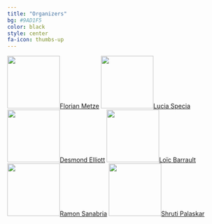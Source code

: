 ```yaml
---
title: "Organizers"
bg: #9AD1F5
color: black
style: center
fa-icon: thumbs-up
---
```


<img src="imgs/florian.jpg" style="width:120px;height:120px;">[Florian Metze](http://www.cs.cmu.edu/~fmetze/interACT/Home.html)
<img src="imgs/lucia.jpg" style="width:120px;height:120px;">[Lucia Specia](http://staffwww.dcs.shef.ac.uk/people/L.Specia/)
<img src="imgs/des.jpg" style="width:120px;height:120px;">[Desmond Elliott](https://elliottd.github.io)
<img src="imgs/loic.jpeg" style="width:120px;height:120px;">[Loïc Barrault](https://scholar.google.fr/citations?user=i4IBjw4AAAAJ&hl=fr&oi=ao)
<img src="imgs/ramon.jpeg" style="width:120px;height:120px;">[Ramon Sanabria](https://scholar.google.com/citations?user=hoE7_YcAAAAJ)
<img src="imgs/shruti.png" style="width:120px;height:120px;">[Shruti Palaskar](https://shrutijpalaskar.github.io)


